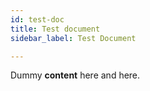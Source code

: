 ```yaml
---
id: test-doc
title: Test document
sidebar_label: Test Document

---
```

Dummy **content** here and here.